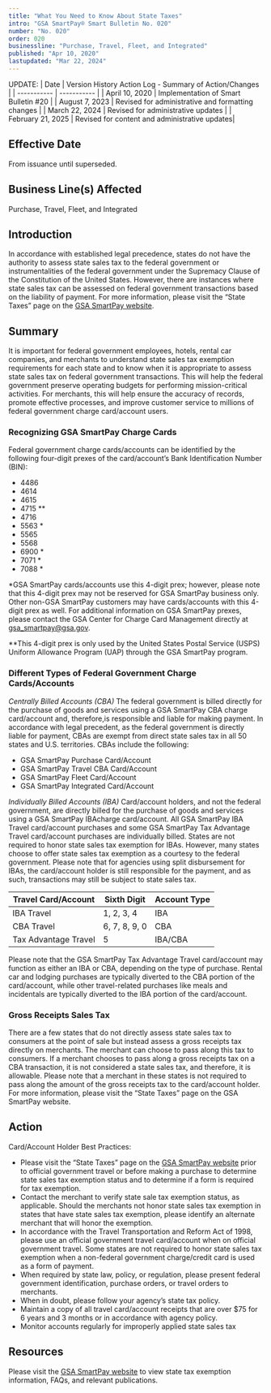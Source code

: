 ```yaml
---
title: "What You Need to Know About State Taxes"
intro: "GSA SmartPay® Smart Bulletin No. 020"
number: "No. 020"
order: 020
businessline: "Purchase, Travel, Fleet, and Integrated"
published: "Apr 10, 2020"
lastupdated: "Mar 22, 2024"
---
```


UPDATE:
| Date | Version History Action Log - Summary of Action/Changes |
| ----------- | ----------- |
| April 10, 2020 | Implementation of Smart Bulletin #20 |
| August 7, 2023 | Revised for administrative and formatting changes |
| March 22, 2024 | Revised for administrative updates |
| February 21, 2025 | Revised for content and administrative updates|

## Effective Date

From issuance until superseded.


## Business Line(s) Affected

Purchase, Travel, Fleet, and Integrated


## Introduction

In accordance with established legal precedence, states do not have the authority to assess state sales tax to the federal government or instrumentalities of the federal government under the Supremacy Clause of the Constitution of the United States. However, there are instances where state sales tax can be assessed on federal government transactions based on the liability of payment. For more information, please visit the “State Taxes” page on the [GSA SmartPay website](/). 

## Summary

It is important for federal government employees, hotels, rental car companies, and merchants to understand state sales tax exemption requirements for each state and to know when it is appropriate to assess state sales tax on federal government transactions. This will help the federal government preserve operating budgets for performing mission-critical activities. For merchants, this will help ensure the accuracy of records, promote effective processes, and improve customer service to millions of federal government charge card/account users.

### Recognizing GSA SmartPay Charge Cards 

Federal government charge cards/accounts can be identified by the following four-digit prexes of the card/account’s Bank Identification Number (BIN):
- 4486
- 4614
- 4615
- 4715 **
- 4716
- 5563 *
- 5565
- 5568
- 6900 *
- 7071 *
- 7088 *

*GSA SmartPay cards/accounts use this 4-digit prex; however, please note that this 4-digit prex may not be reserved for GSA SmartPay business only. Other non-GSA SmartPay customers may have cards/accounts with this 4-digit prex as well. For additional information on GSA SmartPay prexes, please contact the GSA Center for Charge Card Management directly at gsa_smartpay@gsa.gov.

**This 4-digit prex is only used by the United States Postal Service (USPS) Uniform Allowance Program (UAP) through the GSA SmartPay program.

### Different Types of Federal Government Charge Cards/Accounts

*Centrally Billed Accounts (CBA)* The federal government is billed directly for the purchase of goods and services using a GSA SmartPay CBA charge card/account and, therefore,is responsible and liable for making payment. In accordance with legal precedent, as the federal government is directly liable for payment, CBAs are exempt from direct state sales tax in all 50 states and U.S. territories. CBAs include the following:
  - GSA SmartPay Purchase Card/Account
  - GSA SmartPay Travel CBA Card/Account
  - GSA SmartPay Fleet Card/Account
  - GSA SmartPay Integrated Card/Account

*Individually Billed Accounts (IBA)* Card/account holders, and not the federal government, are directly billed for the purchase of goods and services using a GSA SmartPay IBAcharge card/account. All GSA SmartPay IBA Travel card/account purchases and some GSA SmartPay Tax Advantage Travel card/account purchases are individually billed. States are not required to honor state sales tax exemption for IBAs. However, many states choose to offer state sales tax exemption as a courtesy to the federal government. Please note that for agencies using split disbursement for IBAs, the card/account holder is still responsible for the payment, and as such, transactions may still be subject to state sales tax.

| Travel Card/Account | Sixth Digit | Account Type|
| ----------- | ----------- |----------- |
| IBA Travel | 1, 2, 3, 4 | IBA |
| CBA Travel | 6, 7, 8, 9, 0 | CBA |
| Tax Advantage Travel | 5 | IBA/CBA |

Please note that the GSA SmartPay Tax Advantage Travel card/account may function as either an IBA or CBA, depending on the type of purchase. Rental car and lodging purchases are typically diverted to the CBA portion of the card/account, while other travel-related purchases like meals and incidentals are typically diverted to the IBA portion of the card/account.

### Gross Receipts Sales Tax
There are a few states that do not directly assess state sales tax to consumers at the point of sale but instead assess a gross receipts tax directly on merchants. The merchant can choose to pass along this tax to consumers. If a merchant chooses to pass along a gross receipts tax on a CBA transaction, it is not considered a state sales tax, and therefore, it is allowable. Please note that a merchant in these states is not required to pass along the amount of the gross receipts tax to the card/account holder. For more information, please visit the “State Taxes” page on the GSA SmartPay website.

## Action

Card/Account Holder Best Practices:
  - Please visit the “State Taxes” page on the [GSA SmartPay website](/) prior to official government travel or before making a purchase to determine state sales tax exemption status and to determine if a form is required for tax exemption.
  - Contact the merchant to verify state sale tax exemption status, as applicable. Should the merchants not honor state sales tax exemption in states that have state sales tax exemption, please identify an alternate merchant that will honor the exemption.
  - In accordance with the Travel Transportation and Reform Act of 1998, please use an official government travel card/account when on official government travel. Some states are not required to honor state sales tax exemption when a   non-federal government charge/credit      card is used as a form of payment.
  - When required by state law, policy, or regulation, please present federal government identification, purchase orders, or travel orders to merchants.
  - When in doubt, please follow your agency’s state tax policy.
  - Maintain a copy of all travel card/account receipts that are over $75 for 6 years and 3 months or in accordance with agency policy.
  - Monitor accounts regularly for improperly applied state sales tax

## Resources
Please visit the [GSA SmartPay website](/) to view state tax exemption information, FAQs, and relevant publications.


